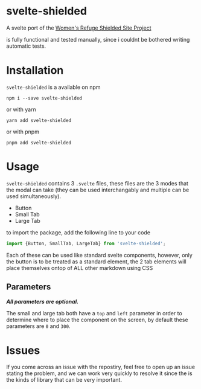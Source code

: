 # svelte-shielded

A svelte port of the [Women's Refuge Shielded Site Project](https://shielded.co.nz/)

is fully functional and tested manually, since i couldnt be bothered writing automatic tests.

# Installation

`svelte-shielded` is a available on npm
```
npm i --save svelte-shielded
```
or with yarn
```
yarn add svelte-shielded
```
or with pnpm
```
pnpm add svelte-shielded
```

# Usage

`svelte-shielded` contains 3 `.svelte` files, these files are the 3 modes that the modal can take (they can be used interchangably and multiple can be used simultaneously).

- Button
- Small Tab
- Large Tab

to import the package, add the following line to your code
```js
import {Button, SmallTab, LargeTab} from 'svelte-shielded';
```

Each of these can be used like standard svelte components, however, only the button is to be treated as a standard element, the 2 tab elements will place themselves ontop of ALL other markdown using CSS

## Parameters

***All parameters are optional.***

The small and large tab both have a `top` and `left` parameter in order to determine where to place the component on the screen, by default these parameters are `0` and `300`.

# Issues

If you come across an issue with the repostiry, feel free to open up an issue stating the problem, and we can work very quickly to resolve it since the is the kinds of library that can be very important.

